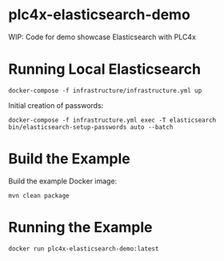 # plc4x-elasticsearch-demo
WIP: Code for demo showcase Elasticsearch with PLC4x


# Running Local Elasticsearch

    docker-compose -f infrastructure/infrastructure.yml up
    
Initial creation of passwords:
    
    docker-compose -f infrastructure.yml exec -T elasticsearch bin/elasticsearch-setup-passwords auto --batch
    
# Build the Example
Build the example Docker image:

    mvn clean package
    
# Running the Example

    docker run plc4x-elasticsearch-demo:latest
